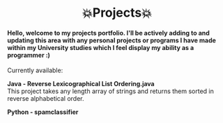 <h1 align="center">💥Projects💥</h1>

<h4>Hello, welcome to my projects portfolio. I'll be actively adding to and updating this area with any personal projects or programs I have made within my University studies which I feel display my ability as a programmer :)</h4>

Currently available:</n>

**Java -  Reverse Lexicographical List Ordering.java**  
This project takes any length array of strings and returns them sorted in reverse alphabetical order.

**Python - spamclassifier**
